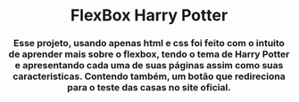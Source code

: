 <h1 align="center"> FlexBox Harry Potter </h1>
<h3 align="center"> Esse projeto, usando apenas html e css foi feito com o intuito de aprender mais sobre o flexbox, tendo o tema de Harry Potter e apresentando cada uma de suas páginas assim como suas caracteristicas. Contendo também, um botão que redireciona para o teste das casas no site oficial. </h3>

<p align="center">
  <img scr="https://user-images.githubusercontent.com/80493617/171045354-d6d74072-cec5-4927-8fa8-8c46d514f1c3.gif">
</p>
